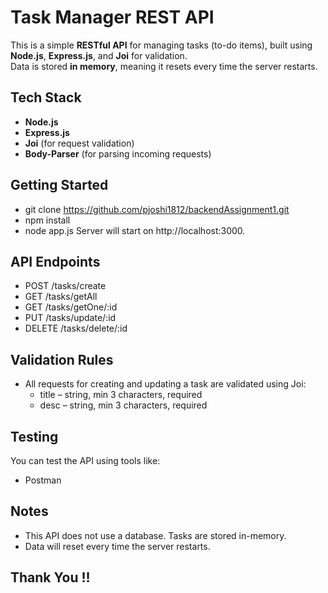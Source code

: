 # Task Manager REST API

This is a simple **RESTful API** for managing tasks (to-do items), built using **Node.js**, **Express.js**, and **Joi** for validation.  
Data is stored **in memory**, meaning it resets every time the server restarts.


##  Tech Stack
- **Node.js**
- **Express.js**
- **Joi** (for request validation)
- **Body-Parser** (for parsing incoming requests)


##  Getting Started
- git clone https://github.com/pjoshi1812/backendAssignment1.git
- npm install
- node app.js
Server will start on http://localhost:3000.

## API Endpoints
- POST /tasks/create
- GET /tasks/getAll
- GET /tasks/getOne/:id
- PUT /tasks/update/:id
- DELETE /tasks/delete/:id
  
## Validation Rules
- All requests for creating and updating a task are validated using Joi:
  - title – string, min 3 characters, required
  - desc – string, min 3 characters, required

## Testing
You can test the API using tools like:
 - Postman

## Notes
- This API does not use a database. Tasks are stored in-memory.
- Data will reset every time the server restarts.

## Thank You !!
